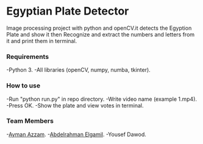 # Egyptian Plate Detector
Image processing project with python and openCV.it detects the Egyption Plate and show it then Recognize and extract the numbers and letters from it and print them in terminal.

### Requirements
-Python 3.
-All libraries (openCV, numpy, numba, tkinter).
	
### How to use
-Run "python run.py" in repo directory.
-Write video name (example 1.mp4).
-Press OK.
-Show the plate and view votes in terminal.

### Team Members
-[Ayman Azzam](https://github.com/AymanAzzam).
-[Abdelrahman Elgamil](https://github.com/ajammil).
-Yousef Dawod.
